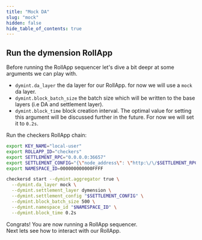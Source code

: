 ```yaml
---
title: "Mock DA"
slug: "mock"
hidden: false
hide_table_of_contents: true
---
```


## Run the dymension RollApp

Before running the RollApp sequencer let's dive a bit deepr at some arguments we can play with.

-   `dymint.da_layer` the da layer for our RollApp. for now we will use a `mock` da layer.
-   `dymint.block_batch_size` the batch size which will be written to the base layers (i.e DA and settlement layer).
-   `dymint.block_time` block creation interval. The optimal value for setting this argument will be discussed further in the future. For now we will set it to `0.2s`.

Run the checkers RollApp chain:

```sh
export KEY_NAME="local-user"
export ROLLAPP_ID="checkers"
export SETTLEMENT_RPC="0.0.0.0:36657"
export SETTLEMENT_CONFIG="{\"node_address\": \"http:\/\/$SETTLEMENT_RPC\", \"rollapp_id\": \"$ROLLAPP_ID\", \"dym_account_name\": \"$KEY_NAME\", \"keyring_home_dir\": \"$HOME/.dymension/\", \"keyring_backend\":\"test\"}"
export NAMESPACE_ID=000000000000FFFF

checkersd start --dymint.aggregator true \
  --dymint.da_layer mock \
  --dymint.settlement_layer dymension \
  --dymint.settlement_config "$SETTLEMENT_CONFIG" \
  --dymint.block_batch_size 500 \
  --dymint.namespace_id "$NAMESPACE_ID" \
  --dymint.block_time 0.2s
```

Congrats! You are now running a RollApp sequencer.<br/>
Next lets see how to interact with our RollApp.
